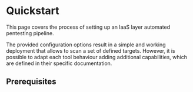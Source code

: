# Quickstart

This page covers the process of setting up an IaaS layer automated pentesting pipeline.

The provided configuration options result in a simple and working deployment that allows to scan a set of defined targets. However, it is possible to adapt each tool behaviour adding additional capabilities, which are defined in their specific documentation.

## Prerequisites